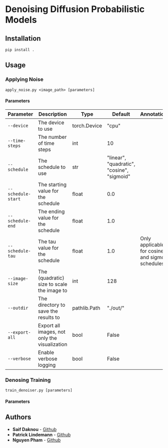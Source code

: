 # Denoising Diffusion Probabilistic Models 

## Installation

```
pip install .
```

## Usage

### Applying Noise

```
apply_noise.py <image_path> [parameters]
```

#### Parameters

| Parameter | Description | Type | Default | Annotations |
| --- | --- | --- | --- | --- |
| `--device` | The device to use | torch.Device | "cpu" | |
| `--time-steps` | The number of time steps | int | 10 | |
| `--schedule` |The schedule to use | str | "linear", "quadratic", "cosine", "sigmoid" | |
| `--schedule-start` | The starting value for the schedule | float | 0.0 | |
| `--schedule-end` | The ending value for the schedule | float | 1.0 | |
| `--schedule-tau` | The tau value for the schedule | float | 1.0 | Only applicable for cosine and sigmoid schedules |
| `--image-size` | The (quadratic) size to scale the image to | int | 128 | |
| `--outdir` | The directory to save the results to | pathlib.Path | "./out/" | |
| `--export-all` | Export all images, not only the visualization | bool | False | |
| `--verbose` | Enable verbose logging | bool | False | |


### Denosing Training

```
train_denoiser.py [parameters]
```

#### Parameters

## Authors

- **Saif Daknou** - [Github](https://github.com/daknous)
- **Patrick Lindemann** - [Github](https://github.com/PatrickLindemann)
- **Nguyen Pham** - [Github](https://github.com/pdcnguyen)
